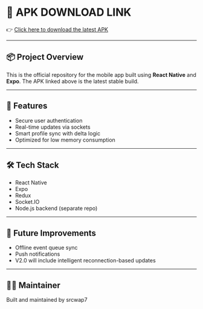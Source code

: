 # 📱 **APK DOWNLOAD LINK**

👉 [Click here to download the latest APK](https://expo.dev/accounts/arp98/projects/SwapKard-2/builds/e5579b68-6a3a-4532-a7c9-103de0e12abd)

---

## 📦 Project Overview

This is the official repository for the mobile app built using **React Native** and **Expo**. The APK linked above is the latest stable build.

---

## 🚀 Features

- Secure user authentication
- Real-time updates via sockets
- Smart profile sync with delta logic
- Optimized for low memory consumption

---

## 🛠 Tech Stack

- React Native
- Expo
- Redux
- Socket.IO
- Node.js backend (separate repo)

---

## 🧠 Future Improvements

- Offline event queue sync
- Push notifications
- V2.0 will include intelligent reconnection-based updates

---

## 🧑‍💻 Maintainer

Built and maintained by srcwap7



